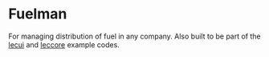 # Fuelman
For managing distribution of fuel in any company. Also built to be part of the [lecui](https://github.com/alecmus/lecui) and [leccore](https://github.com/alecmus/leccore) example codes.
